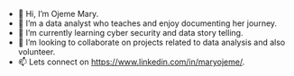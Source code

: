 - 👋 Hi, I’m Ojeme Mary.
- 👀 I’m a data analyst who teaches and enjoy documenting her journey.
- 🌱 I’m currently learning cyber security and data story telling.
- 💞️ I’m looking to collaborate on projects related to data analysis and also volunteer.
- 📫 Lets connect on https://www.linkedin.com/in/maryojeme/.


<!---
ojememary/ojememary is a ✨ special ✨ repository because its `README.md` (this file) appears on your GitHub profile.
You can click the Preview link to take a look at your changes.
--->
